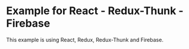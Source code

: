 # Example for React - Redux-Thunk - Firebase
This example is using React, Redux, Redux-Thunk and Firebase.